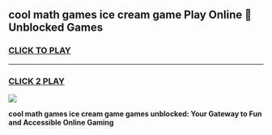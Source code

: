 
## cool math games ice cream game Play Online 👋 Unblocked Games
<h3>
<a href="https://news.freeplayer.one?title=cool_math_games_ice_cream_game&ref=17CMG">CLICK TO PLAY</a></h3>
<hr>

<h3>
<a href="https://news.freeplayer.one?title=cool_math_games_ice_cream_game&ref=17CMG">CLICK 2 PLAY</a>
  
</h3>

<a href="https://news.freeplayer.one?title=cool_math_games_ice_cream_game&ref=17CMG/"><img src="https://clearcache.store/games.png"></a>


**cool math games ice cream game games unblocked: Your Gateway to Fun and Accessible Online Gaming**
